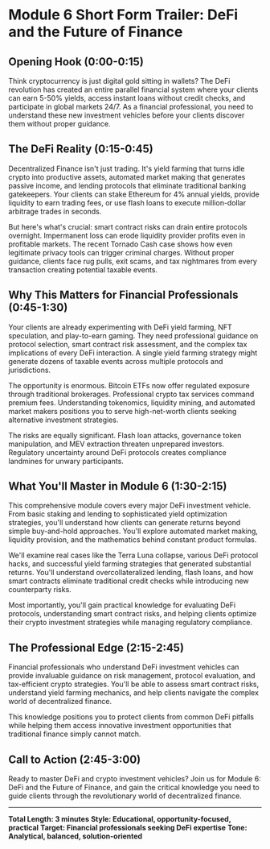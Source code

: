 # Module 6 Short Form Trailer: DeFi and the Future of Finance

## Opening Hook (0:00-0:15)

Think cryptocurrency is just digital gold sitting in wallets? The DeFi revolution has created an entire parallel financial system where your clients can earn 5-50% yields, access instant loans without credit checks, and participate in global markets 24/7. As a financial professional, you need to understand these new investment vehicles before your clients discover them without proper guidance.

## The DeFi Reality (0:15-0:45)

Decentralized Finance isn't just trading. It's yield farming that turns idle crypto into productive assets, automated market making that generates passive income, and lending protocols that eliminate traditional banking gatekeepers. Your clients can stake Ethereum for 4% annual yields, provide liquidity to earn trading fees, or use flash loans to execute million-dollar arbitrage trades in seconds.

But here's what's crucial: smart contract risks can drain entire protocols overnight. Impermanent loss can erode liquidity provider profits even in profitable markets. The recent Tornado Cash case shows how even legitimate privacy tools can trigger criminal charges. Without proper guidance, clients face rug pulls, exit scams, and tax nightmares from every transaction creating potential taxable events.

## Why This Matters for Financial Professionals (0:45-1:30)

Your clients are already experimenting with DeFi yield farming, NFT speculation, and play-to-earn gaming. They need professional guidance on protocol selection, smart contract risk assessment, and the complex tax implications of every DeFi interaction. A single yield farming strategy might generate dozens of taxable events across multiple protocols and jurisdictions.

The opportunity is enormous. Bitcoin ETFs now offer regulated exposure through traditional brokerages. Professional crypto tax services command premium fees. Understanding tokenomics, liquidity mining, and automated market makers positions you to serve high-net-worth clients seeking alternative investment strategies.

The risks are equally significant. Flash loan attacks, governance token manipulation, and MEV extraction threaten unprepared investors. Regulatory uncertainty around DeFi protocols creates compliance landmines for unwary participants.

## What You'll Master in Module 6 (1:30-2:15)

This comprehensive module covers every major DeFi investment vehicle. From basic staking and lending to sophisticated yield optimization strategies, you'll understand how clients can generate returns beyond simple buy-and-hold approaches. You'll explore automated market making, liquidity provision, and the mathematics behind constant product formulas.

We'll examine real cases like the Terra Luna collapse, various DeFi protocol hacks, and successful yield farming strategies that generated substantial returns. You'll understand overcollateralized lending, flash loans, and how smart contracts eliminate traditional credit checks while introducing new counterparty risks.

Most importantly, you'll gain practical knowledge for evaluating DeFi protocols, understanding smart contract risks, and helping clients optimize their crypto investment strategies while managing regulatory compliance.

## The Professional Edge (2:15-2:45)

Financial professionals who understand DeFi investment vehicles can provide invaluable guidance on risk management, protocol evaluation, and tax-efficient crypto strategies. You'll be able to assess smart contract risks, understand yield farming mechanics, and help clients navigate the complex world of decentralized finance.

This knowledge positions you to protect clients from common DeFi pitfalls while helping them access innovative investment opportunities that traditional finance simply cannot match.

## Call to Action (2:45-3:00)

Ready to master DeFi and crypto investment vehicles? Join us for Module 6: DeFi and the Future of Finance, and gain the critical knowledge you need to guide clients through the revolutionary world of decentralized finance.

---

**Total Length: 3 minutes**
**Style: Educational, opportunity-focused, practical**
**Target: Financial professionals seeking DeFi expertise**
**Tone: Analytical, balanced, solution-oriented**
